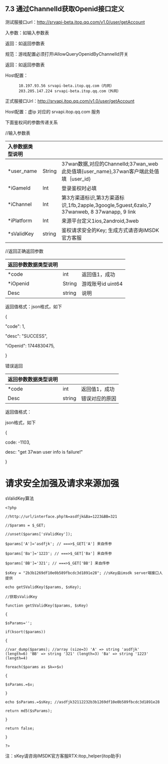 ## 7.3 通过ChannelId获取Openid接口定义

测试服接口url：[http:\/\/srvapi-beta.itop.qq.com\/v1.0\/user\/getAccount](http://srvapi-beta.itop.qq.com/v1.0/user/getAccount)

入参数：如输入参数表

返回：如返回参数表

规范：游戏配置必须打开iAllowQueryOpenidByChannelId开关

返回：如返回参数表

Host配置：

```
      10.197.93.56 srvapi-beta.itop.qq.com（内网）
      203.205.147.224 srvapi-beta.itop.qq.com（外网） 

```

正式服接口Url：[http:\/\/srvapi.itop.qq.com\/v1.0\/user\/getAccount](http://srvapi.itop.qq.com/v1.0/user/getAccount)

Host配置：虚ip 对应的 srvapi.itop.qq.com 服务

下面鉴权间的参数传递关系

\/\/输入参数表

| **入参数据类型说明** |  |  |
| :--- | :--- | :--- |
| \*user\_name | String | 37wan数据,对应的ChannelId;37wan\_web此处值填{user\_name},37wan客户端此处值填｛user\_id} |
| \*iGameId | Int | 登录鉴权时必填 |
| \*iChannel | Int | 第3方渠道标识,第3方渠道标识,1fb,2apple,3google,5guest,6zalo,7 37wanweb, 8 37wanapp, 9 link |
| \*iPlatform | Int | 来源平台定义1ios,2android,3web |
| \*sValidKey | string | 鉴权请求安全的Key; 生成方式请咨询iMSDK官方客服 |

\/\/返回正确返回参数

| **返回参数数据类型说明** |  |  |
| :--- | :--- | :--- |
| \*code | int | 返回值1，成功 |
| \*iOpenid | String | 游戏账号id uint64 |
| Desc | string | 说明 |

返回值格式：json格式，如下

{

"code": 1,

"desc": "SUCCESS",

"iOpenid": 1744830475,

}

错误返回

| **返回参数数据类型说明** |  |  |
| :--- | :--- | :--- |
| \*code | int | 返回值1，成功 |
| Desc | string | 错误对应的原因 |

返回值格式：

json格式，如下

{

code: -1103,

desc: "get 37wan user info is failure!"

}

# **请求安全加强及请求来源加强**

sValidKey算法

`<?php`

`//http://url/interface.php?A=asdfjk&Ba=1223&BB=321`

`//$params = $_GET;`

`//unset($params['sValidKey']);`

`$params['A']='asdfjk'; // ===>$_GET['A'] 来自传参`

`$params['Ba']='1223'; // ===>$_GET['Ba'] 来自传参`

`$params['BB']='321'; // ===>$_GET['BB'] 来自传参`

`$sKey = "2b3b1269df10e0b589fbcdc3d1891e28"; //sKey由imsdk server端接口人提供`

`echo getSValidKey($params, $sKey);`

`//获取sValidKey`

`function getSValidKey($params, $sKey)`

`{`

`$sParams='';`

`if(ksort($params))`

`{`

`//var_dump($params); //array (size=3) 'A' => string 'asdfjk' (length=6) 'BB' => string '321' (length=3) 'Ba' => string '1223' (length=4)`

`foreach($params as $k=>$v)`

`{`

`$sParams.=$v;`

`}`

`echo $sParams.=$sKey; //asdfjk32112232b3b1269df10e0b589fbcdc3d1891e28`

`return md5($sParams);`

`}`

`return false;`

`}`

`?>`

注：sKey请咨询iMSDK官方客服RTX:itop\_helper\(itop助手\)

